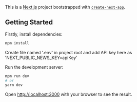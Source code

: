This is a [Next.js](https://nextjs.org/) project bootstrapped with [`create-next-app`](https://github.com/vercel/next.js/tree/canary/packages/create-next-app).

## Getting Started

Firstly, install dependencies:

```bash
npm install
```

Create file named '.env' in project root and add API key here as 'NEXT_PUBLIC_NEWS_KEY=apiKey'

Run the development server:

```bash
npm run dev
# or
yarn dev
```
Open [http://localhost:3000](http://localhost:3000) with your browser to see the result.